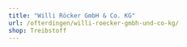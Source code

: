 ```yaml
---
title: "Willi Röcker GmbH & Co. KG"
url: /ofterdingen/willi-roecker-gmbh-und-co-kg/
shop: Treibstoff
---
```


